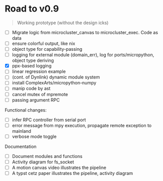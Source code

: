 # Road to v0.9

> Working prototype (without the design icks)

- [ ] Migrate logic from microcluster_canvas to microcluster_exec. Code as data
- [ ] ensure colorful output, like nix
- [ ] object type for capability-passing
- [ ] logging for external module (domain_err), log for ports/micropython, object type deriving
- [x] ppx-based logging
- [ ] linear regression example
- [ ] (cont. of Dynlink) dynamic module system
- [ ] install ComplexArts/micropython-numpy
- [ ] manip code by ast
- [ ] cancel mutex of mpremote
- [ ] passing argument RPC

Functional changes:
- [ ] infer RPC controller from serial port
- [ ] error message from mpy execution, propagate remote exception to mainland
- [ ] verbose mode toggle

Documentation
- [ ] Document modules and functions
- [ ] Activity diagram for fs_socket
- [ ] A motion canvas video illustrates the pipeline
- [ ] A typst cetz paper illustrates the pipeline, activity diagram
